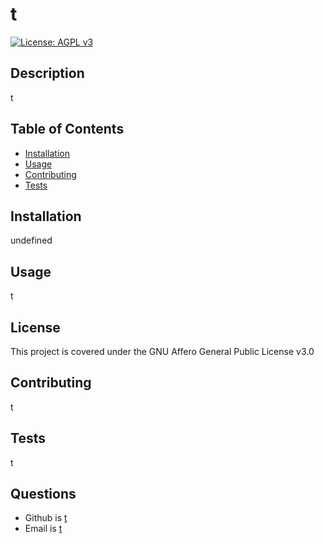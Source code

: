 # t
  [![License: AGPL v3](https://img.shields.io/badge/License-AGPL_v3-blue.svg)](https://www.gnu.org/licenses/agpl-3.0)

  ## Description
  t

  ## Table of Contents
  - [Installation](#Installation)
  - [Usage](#Usage)
  - [Contributing](#Contributing)
  - [Tests](#Test-Instructions)

  ## Installation
  undefined

  ## Usage
  t
  
  ## License
  This project is covered under the GNU Affero General Public License v3.0

  ## Contributing
  t

  ## Tests
  t

  ## Questions
  - Github is [t](https://github.com/t)
  - Email is [t](t)

  